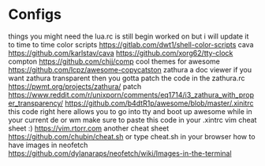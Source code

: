 # Configs
things you might need the lua.rc is still begin worked on but i will update it to time to time 
color scripts https://gitlab.com/dwt1/shell-color-scripts
cava https://github.com/karlstav/cava
https://github.com/xorg62/tty-clock
compton https://github.com/chjj/comp
cool themes for awesome https://github.com/lcpz/awesome-copycatston
zathura a doc viewer if you want zathura transparent then you gotta patch the code in the zathura.rc
https://pwmt.org/projects/zathura/
patch 
https://www.reddit.com/r/unixporn/comments/eq1714/i3_zathura_with_proper_transparency/
https://github.com/b4dtR1p/awesome/blob/master/.xinitrc
this code right here allows you to go into tty and boot up awesome while in your current de or wm 
make sure to paste this code in your .xintrc
vim cheat sheet :)
https://vim.rtorr.com
another cheat sheet 
https://github.com/chubin/cheat.sh 
or type cheat.sh in your browser 
how to have images in neofetch 
https://github.com/dylanaraps/neofetch/wiki/Images-in-the-terminal
